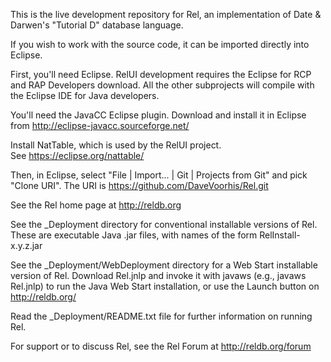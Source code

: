 This is the live development repository for Rel, an implementation of Date & Darwen's "Tutorial D" database language.

If you wish to work with the source code, it can be imported directly
into Eclipse.  

First, you'll need Eclipse.  RelUI development requires the 
Eclipse for RCP and RAP Developers download.  All the other subprojects
will compile with the Eclipse IDE for Java developers.

You'll need the JavaCC Eclipse plugin.  Download
and install it in Eclipse from http://eclipse-javacc.sourceforge.net/

Install NatTable, which is used by the RelUI project.  
See https://eclipse.org/nattable/

Then, in Eclipse, select "File | Import... | Git | Projects from Git"
and pick "Clone URI".  The URI is
https://github.com/DaveVoorhis/Rel.git

See the Rel home page at http://reldb.org

See the _Deployment directory for conventional installable versions
of Rel.  These are executable Java .jar files, with names of the form
RelInstall-x.y.z.jar

See the _Deployment/WebDeployment directory for a Web Start
installable version of Rel.  Download Rel.jnlp and invoke it with
javaws (e.g., javaws Rel.jnlp) to run the Java Web Start installation,
or use the Launch button on http://reldb.org/

Read the _Deployment/README.txt file for further information on
running Rel.

For support or to discuss Rel, see the Rel Forum at
http://reldb.org/forum
